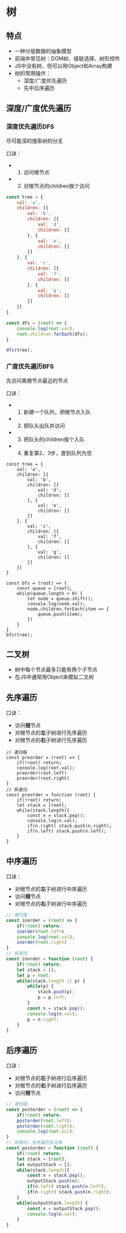 # 树
## 特点
- 一种分层数据的抽象模型
- 前端中常见树：DOM树、级联选择、树形控件
- JS中没有树，但可以用Object和Array构建
- 树的常用操作：
    - 深度/广度优先遍历
    - 先中后序遍历
## 深度/广度优先遍历
### 深度优先遍历DFS
尽可能深的搜索树的分支

口诀：

- 1. 访问根节点
- 2. 对根节点的children挨个访问
```js
const tree = {
    val: 'a',
    children: [{
        val: 'b',
        children: [{
            val: 'd',
            children: []
        }, {
            val: 'e',
            children: []
        }]
    }, {
        val: 'c',
        children: [{
            val: 'f',
            children: []
        }, {
            val: 'g',
            children: []
        }]
    }]
}

const dfs = (root) => {
    console.log(root.val);
    root.children.forEach(dfs);
}

dfs(tree);
```
### 广度优先遍历BFS
先访问离根节点最近的节点

口诀：

- 1. 新建一个队列，把根节点入队
- 2. 把队头出队并访问
- 3. 把队头的children挨个入队
- 4. 重复第2、3步，直到队列为空

```JS
const tree = {
    val: 'a',
    children: [{
        val: 'b',
        children: [{
            val: 'd',
            children: []
        }, {
            val: 'e',
            children: []
        }]
    }, {
        val: 'c',
        children: [{
            val: 'f',
            children: []
        }, {
            val: 'g',
            children: []
        }]
    }]
}

const bfs = (root) => {
    const queue = [root];
    while(queue.length > 0) {
        let node = queue.shift();
        console.log(node.val);
        node.children.forEach(item => {
            queue.push(item);
        })
    }
}
bfs(tree);
```
## 二叉树
- 树中每个节点最多只能有两个子节点
- 在JS中通常用Object来模拟二叉树
## 先序遍历
口诀：
- 访问**根**节点
- 对根节点的**左**子树进行先序遍历
- 对根节点的**右**子树进行先序遍历
```JS
// 递归版
const preorder = (root) => {
    if(!root) return;
    console.log(root.val);
    preorder(root.left)
    preorder(root.right)
}
// 非递归
const preorder = function (root) {
    if(!root) return;
    let stack = [root];
    while(stack.length){
        const n = stack.pop();
        console.log(n.val);
        if(n.right) stack.push(n.right);
        if(n.left) stack.push(n.left);
    }
}
```
## 中序遍历
口诀：
- 对根节点的**左**子树进行中序遍历
- 访问**根**节点
- 对根节点的**右**子树进行中序遍历
```js
// 递归版
const inorder = (root) => {
    if(!root) return;
    inorder(root.left)
    console.log(root.val);
    inorder(root.right)
}
// 非递归
const inorder = function (root) {
    if(!root) return;
    let stack = [];
    let p = root;
    while(stack.length || p) {
        while(p) {
            stack.push(p);
            p = p.left;
        }
        const n = stack.pop();
        console.log(n.val);
        p = n.right;
    }
}
```

## 后序遍历
口诀：
- 对根节点的**左**子树进行后序遍历
- 对根节点的**右**子树进行后序遍历
- 访问**根**节点
```js
// 递归版
const postorder = (root) => {
    if(!root) return;
    postorder(root.left);
    postorder(root.right);
    console.log(root.val);
}
// 非递归：先序遍历反过来
const postorder = function (root) {
    if(!root) return;
    let stack = [root];
    let outputStack = [];
    while(stack.length){
        const n = stack.pop();
        outputStack.push(n);
        if(n.left) stack.push(n.left);
        if(n.right) stack.push(n.right);
    }
    while(outputStack.length) {
        const n = outputStack.pop();
        console.log(n.val);
    }
}
```